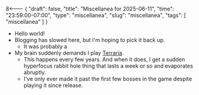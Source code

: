 8<--- { "draft": false, "title": "Miscellanea for 2025-06-11", "time": "23:59:00-07:00", "type": "miscellanea", "slug": "miscellanea", "tags": [ "miscellanea" ] }

- Hello world!
- Blogging has slowed here, but I'm hoping to pick it back up.
	- It was probably a 
- My brain suddenly demands I play [Terraria](https://www.terraria.org/).
	- This happens every few years. And when it does, I get a sudden hyperfocus rabbit hole thing that lasts a week or so and evaporates abruptly.
	- I've only ever made it past the first few bosses in the game despite playing it since release.
